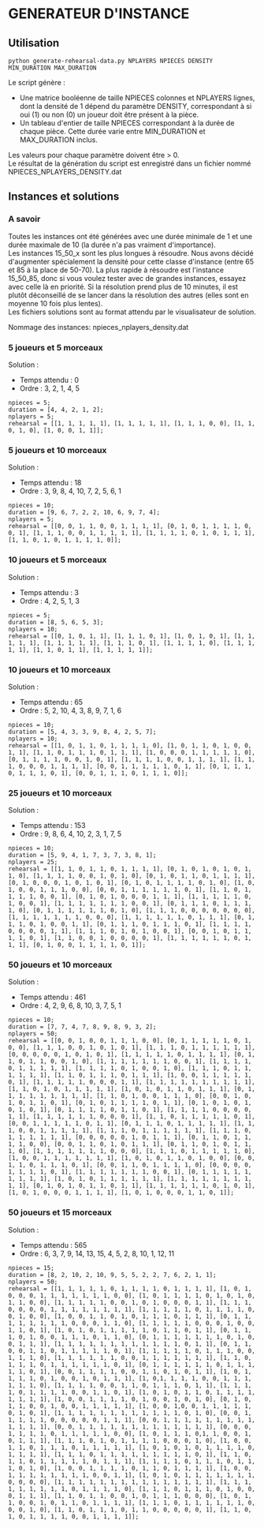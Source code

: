 # GENERATEUR D'INSTANCE

## Utilisation
```
python generate-rehearsal-data.py NPLAYERS NPIECES DENSITY MIN_DURATION MAX_DURATION
```
  
Le script génère :
- Une matrice booléenne de taille NPIECES colonnes et NPLAYERS lignes, dont la densité de 1 dépend du paramètre DENSITY, correspondant à si oui (1) ou non (0) un joueur doit être présent à la pièce.
- Un tableau d'entier de taille NPIECES correspondant à la durée de chaque pièce. Cette durée varie entre MIN_DURATION et MAX_DURATION inclus.
  
Les valeurs pour chaque paramètre doivent être > 0.  
Le résultat de la génération du script est enregistré dans un fichier nommé NPIECES_NPLAYERS_DENSITY.dat  

## Instances et solutions

### A savoir  
Toutes les instances ont été générées avec une durée minimale de 1 et une durée maximale de 10 (la durée n'a pas vraiment d'importance).  
Les instances 15_50_x sont les plus longues à résoudre. Nous avons décidé d'augmenter spécialement la densité pour cette classe d'instance (entre 65 et 85 à la place de 50-70). La plus rapide à résoudre est l'instance 15_50_85, donc si vous voulez tester avec de grandes instances, essayez avec celle là en priorité. Si la résolution prend plus de 10 minutes, il est plutôt déconseillé de se lancer dans la résolution des autres (elles sont en moyenne 10 fois plus lentes).  
Les fichiers solutions sont au format attendu par le visualisateur de solution.

Nommage des instances: npieces_nplayers_density.dat

### 5 joueurs et 5 morceaux
Solution :  
- Temps attendu : 0
- Ordre : 3, 2, 1, 4, 5
```
npieces = 5;
duration = [4, 4, 2, 1, 2];
nplayers = 5;
rehearsal = [[1, 1, 1, 1, 1], [1, 1, 1, 1, 1], [1, 1, 1, 0, 0], [1, 1, 0, 1, 0], [1, 0, 0, 1, 1]];

```
### 5 joueurs et 10 morceaux
Solution :  
- Temps attendu : 18
- Ordre : 3, 9, 8, 4, 10, 7, 2, 5, 6, 1
```
npieces = 10;
duration = [9, 6, 7, 2, 2, 10, 6, 9, 7, 4];
nplayers = 5;
rehearsal = [[0, 0, 1, 1, 0, 0, 1, 1, 1, 1], [0, 1, 0, 1, 1, 1, 1, 0, 0, 1], [1, 1, 1, 0, 0, 1, 1, 1, 1, 1], [1, 1, 1, 1, 0, 1, 0, 1, 1, 1], [1, 1, 0, 1, 0, 1, 1, 1, 1, 0]];
```
### 10 joueurs et 5 morceaux
Solution :  
- Temps attendu : 3
- Ordre : 4, 2, 5, 1, 3
```
npieces = 5;
duration = [8, 5, 6, 5, 3];
nplayers = 10;
rehearsal = [[0, 1, 0, 1, 1], [1, 1, 1, 0, 1], [1, 0, 1, 0, 1], [1, 1, 1, 1, 1], [1, 1, 1, 1, 1], [1, 1, 1, 0, 1], [1, 1, 1, 1, 0], [1, 1, 1, 1, 1], [1, 1, 0, 1, 1], [1, 1, 1, 1, 1]];

```
### 10 joueurs et 10 morceaux
Solution :  
- Temps attendu : 65
- Ordre : 5, 2, 10, 4, 3, 8, 9, 7, 1, 6
```
npieces = 10;
duration = [5, 4, 3, 3, 9, 8, 4, 2, 5, 7];
nplayers = 10;
rehearsal = [[1, 0, 1, 1, 0, 1, 1, 1, 1, 0], [1, 0, 1, 1, 0, 1, 0, 0, 1, 1], [1, 1, 0, 1, 1, 1, 0, 1, 1, 1], [1, 0, 0, 0, 1, 1, 1, 1, 1, 0], [0, 1, 1, 1, 1, 0, 0, 1, 0, 1], [1, 1, 1, 1, 0, 0, 1, 1, 1, 1], [1, 1, 1, 0, 0, 0, 1, 1, 1, 1], [0, 0, 1, 1, 1, 1, 1, 0, 1, 1], [0, 1, 1, 1, 0, 1, 1, 1, 0, 1], [0, 0, 1, 1, 1, 0, 1, 1, 1, 0]];

```
### 25 joueurs et 10 morceaux
Solution :  
- Temps attendu : 153
- Ordre : 9, 8, 6, 4, 10, 2, 3, 1, 7, 5
```
npieces = 10;
duration = [5, 9, 4, 1, 7, 3, 7, 3, 8, 1];
nplayers = 25;
rehearsal = [[1, 1, 0, 1, 1, 0, 1, 1, 1, 1], [0, 1, 0, 1, 0, 1, 0, 1, 1, 0], [1, 1, 1, 1, 0, 0, 1, 0, 1, 0], [0, 1, 0, 1, 1, 0, 1, 1, 1, 1], [0, 1, 0, 0, 0, 1, 0, 1, 0, 1], [0, 1, 0, 1, 1, 1, 1, 0, 1, 0], [1, 0, 1, 0, 0, 1, 1, 1, 0, 0], [0, 0, 1, 1, 1, 1, 1, 1, 0, 1], [1, 1, 0, 1, 1, 1, 1, 0, 0, 1], [0, 1, 0, 1, 0, 0, 0, 1, 1, 1], [1, 1, 1, 1, 1, 0, 1, 0, 0, 1], [1, 1, 1, 1, 1, 1, 1, 0, 0, 1], [0, 1, 1, 1, 0, 1, 1, 1, 1, 0], [0, 1, 1, 1, 1, 1, 1, 0, 1, 0], [1, 1, 1, 0, 0, 0, 0, 0, 0, 0], [1, 1, 1, 1, 1, 1, 1, 0, 0, 0], [1, 1, 1, 1, 1, 1, 0, 1, 1, 1], [0, 1, 1, 1, 0, 1, 0, 0, 1, 1], [0, 1, 1, 1, 0, 1, 1, 1, 0, 1], [1, 1, 1, 1, 0, 0, 0, 0, 1, 1], [1, 1, 1, 0, 1, 0, 1, 0, 0, 1], [0, 0, 1, 0, 1, 1, 1, 1, 0, 1], [1, 1, 0, 0, 1, 0, 0, 0, 0, 1], [1, 1, 1, 1, 1, 1, 0, 1, 1, 1], [0, 1, 0, 0, 1, 1, 1, 1, 0, 1]];

```
### 50 joueurs et 10 morceaux
Solution :  
- Temps attendu : 461
- Ordre : 4, 2, 9, 6, 8, 10, 3, 7, 5, 1
```
npieces = 10;
duration = [7, 7, 4, 7, 8, 9, 8, 9, 3, 2];
nplayers = 50;
rehearsal = [[0, 0, 1, 0, 0, 1, 1, 1, 0, 0], [0, 1, 1, 1, 1, 1, 0, 1, 0, 0], [1, 1, 1, 0, 0, 1, 0, 1, 0, 1], [1, 1, 1, 0, 1, 1, 1, 1, 1, 1], [0, 0, 0, 0, 0, 1, 0, 1, 0, 1], [1, 1, 1, 1, 1, 0, 1, 1, 1, 1], [0, 1, 1, 0, 1, 1, 0, 0, 1, 0], [1, 1, 1, 1, 1, 1, 1, 0, 0, 1], [1, 1, 1, 1, 0, 1, 1, 1, 1, 1], [1, 1, 1, 1, 0, 1, 0, 0, 1, 0], [1, 1, 1, 0, 1, 1, 1, 1, 1, 1], [1, 1, 0, 1, 1, 1, 0, 1, 1, 1], [1, 0, 0, 1, 1, 1, 1, 1, 0, 1], [1, 1, 1, 1, 1, 0, 0, 0, 1, 1], [1, 1, 1, 1, 1, 1, 1, 1, 1, 1], [1, 1, 0, 1, 0, 1, 1, 1, 1, 1], [1, 0, 1, 0, 1, 1, 0, 1, 1, 1], [0, 1, 1, 1, 1, 1, 1, 1, 1, 1], [1, 1, 0, 1, 0, 0, 1, 1, 1, 0], [0, 0, 1, 0, 1, 0, 1, 1, 0, 1], [0, 1, 0, 1, 1, 1, 1, 0, 1, 1], [0, 1, 0, 1, 0, 1, 0, 1, 0, 1], [0, 1, 1, 1, 1, 0, 1, 1, 0, 1], [1, 1, 1, 1, 0, 0, 0, 0, 1, 1], [1, 1, 1, 1, 1, 1, 0, 0, 0, 1], [1, 1, 0, 1, 1, 1, 1, 1, 0, 1], [0, 0, 1, 1, 1, 1, 1, 0, 1, 1], [0, 1, 1, 1, 0, 1, 1, 1, 1, 1], [1, 1, 1, 0, 0, 1, 1, 1, 1, 1], [1, 1, 1, 0, 1, 1, 1, 1, 1, 1], [1, 1, 1, 0, 1, 1, 1, 1, 1, 1], [0, 0, 0, 0, 0, 1, 0, 1, 1, 1], [0, 1, 1, 0, 1, 1, 1, 1, 0, 0], [0, 0, 1, 1, 0, 1, 0, 1, 1, 1], [0, 1, 1, 0, 1, 0, 1, 1, 1, 0], [1, 1, 1, 1, 1, 1, 1, 0, 0, 0], [1, 1, 1, 0, 1, 1, 1, 1, 1, 0], [1, 0, 0, 1, 1, 1, 1, 1, 1, 1], [1, 0, 1, 0, 1, 1, 0, 1, 0, 0], [0, 0, 1, 1, 0, 1, 1, 1, 0, 1], [0, 0, 1, 1, 0, 1, 1, 1, 1, 0], [0, 0, 0, 0, 1, 1, 1, 1, 0, 1], [1, 1, 1, 1, 1, 1, 1, 0, 0, 1], [0, 1, 1, 1, 1, 1, 1, 1, 1, 1], [1, 0, 1, 0, 1, 1, 1, 1, 1, 1], [1, 1, 1, 1, 1, 1, 1, 1, 1, 1], [0, 1, 0, 1, 0, 1, 1, 0, 1, 1], [1, 1, 1, 1, 1, 1, 0, 1, 0, 1], [1, 0, 1, 0, 0, 0, 1, 1, 1, 1], [1, 0, 1, 0, 0, 0, 1, 1, 0, 1]];
```
### 50 joueurs et 15 morceaux
Solution :  
- Temps attendu : 565
- Ordre : 6, 3, 7, 9, 14, 13, 15, 4, 5, 2, 8, 10, 1, 12, 11
```
npieces = 15;
duration = [8, 2, 10, 2, 10, 9, 5, 5, 2, 2, 7, 6, 2, 1, 1];
nplayers = 50;
rehearsal = [[1, 1, 1, 1, 1, 0, 1, 1, 1, 1, 0, 1, 1, 1, 1], [1, 0, 1, 0, 0, 0, 1, 1, 1, 1, 1, 1, 1, 0, 0], [1, 0, 1, 1, 1, 1, 0, 1, 0, 1, 0, 1, 1, 0, 0], [1, 1, 1, 1, 1, 0, 0, 1, 0, 1, 0, 0, 0, 1, 1], [1, 1, 1, 0, 0, 0, 0, 1, 1, 1, 1, 1, 1, 1, 1], [1, 1, 1, 1, 1, 0, 1, 1, 1, 1, 0, 0, 1, 0, 0], [1, 0, 0, 1, 1, 0, 1, 0, 1, 1, 1, 0, 1, 1, 1], [0, 1, 1, 1, 1, 1, 1, 1, 1, 0, 0, 0, 1, 1, 0], [1, 1, 1, 1, 1, 0, 0, 0, 1, 0, 0, 1, 1, 0, 1], [1, 0, 1, 0, 1, 1, 1, 1, 1, 0, 1, 1, 0, 1, 1], [0, 1, 1, 1, 0, 1, 0, 0, 1, 1, 1, 0, 1, 1, 0], [0, 1, 1, 1, 1, 1, 1, 1, 0, 1, 0, 0, 1, 1, 1], [1, 1, 1, 1, 1, 1, 1, 1, 1, 1, 1, 1, 0, 1, 1], [0, 1, 1, 0, 0, 1, 1, 0, 1, 1, 1, 1, 1, 0, 1], [1, 1, 1, 1, 1, 0, 1, 1, 1, 0, 0, 1, 1, 1, 0], [1, 1, 1, 1, 1, 1, 0, 0, 1, 1, 1, 1, 1, 1, 1], [1, 1, 0, 1, 1, 1, 0, 1, 1, 1, 1, 1, 1, 0, 1], [0, 1, 1, 1, 1, 1, 1, 0, 1, 1, 1, 1, 1, 0, 1], [0, 0, 1, 1, 1, 1, 0, 0, 1, 1, 0, 1, 0, 1, 1], [1, 0, 1, 1, 1, 1, 0, 1, 0, 0, 1, 0, 1, 1, 1], [1, 0,1, 1, 1, 1, 0, 0, 1, 1, 1, 1, 1, 1, 0], [1, 1, 1, 1, 0, 0, 1, 1, 0, 1, 1, 1, 0, 1, 1], [1, 1, 1, 1, 0, 1, 1, 1, 1, 0, 0, 1, 1, 0, 1], [1, 0, 1, 0, 1, 1, 0, 1, 1, 1, 1, 1, 1, 1, 1], [1, 0, 0, 1, 1, 1, 1, 0, 1, 0, 0, 1, 0, 1, 0], [0, 1, 0, 1, 1, 0, 0, 1, 0, 0, 1, 1, 1, 1, 1], [1, 0, 0, 1,0, 0, 1, 1, 1, 1, 1, 0, 1, 0, 1], [1, 1, 1, 1, 1, 1, 1, 1, 1, 1, 1, 1, 0, 1, 0], [0, 0, 1, 1, 1, 1, 1, 0, 0, 0, 0, 0, 1, 1, 1], [0, 0, 1, 1, 1, 1, 1, 1, 1, 1, 1, 1, 1, 1, 1], [0, 0, 1, 1, 1, 1, 1, 1, 1, 1, 1, 1, 1, 1, 1], [0, 0, 0, 1, 1, 1, 1, 0, 1, 1, 1, 1, 1, 0, 0], [1, 0, 1, 1, 1, 0,1, 1, 0, 0, 1, 0, 1, 1, 1], [1, 1, 1, 0, 1, 0, 1, 1, 1, 1, 0, 0, 0, 1, 0], [1, 0, 0, 1, 1, 0, 1, 1, 1, 0, 1, 1, 1, 1, 1], [1, 0, 1, 0, 1, 0, 1, 1, 1, 1, 0, 1, 1, 1, 1], [1, 1, 1, 0, 1, 1, 1, 1, 1, 1, 1, 1, 1, 0, 1], [1, 1, 0, 1, 1, 0, 1, 1, 1, 1, 1, 0, 1, 1, 1], [1, 1, 1, 1, 0, 1, 1, 1, 0, 1, 1, 1, 0, 1, 0], [1, 0, 0, 1, 1, 1, 1, 0, 1, 1, 0, 1, 1, 1, 1], [1, 0, 0, 1, 1, 1, 1, 1, 1, 1, 1, 0, 0, 1, 1], [1, 0, 1, 0, 1, 1, 1, 1, 1, 1, 1, 0, 0, 0, 0], [1, 1, 1, 1, 1, 1, 1, 1, 1, 1, 1, 1, 1, 1, 1], [1, 1, 1, 1, 1, 1, 1, 1, 1, 0, 1, 1, 1, 1, 0], [1, 1, 1, 0, 1, 1, 1, 0, 1, 0, 0, 0, 1, 1, 1], [1, 1, 0, 1, 1, 0, 0, 1, 0, 1, 1, 1, 0, 0, 0], [1, 0, 1, 1, 0, 0, 1, 0, 1, 1, 0, 1, 1, 1, 1], [1, 1, 1, 0, 1, 1, 1, 1, 1, 1, 0, 0, 0, 1, 0], [1, 1, 0, 1, 1, 1, 0, 1, 1, 0, 0, 0, 0, 0, 1], [1, 1, 0, 1, 0, 1, 1, 1, 1, 0, 0, 1, 1, 1, 1]];
```

